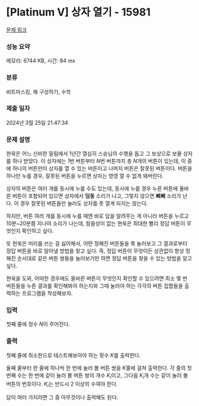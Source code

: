 # [Platinum V] 상자 열기 - 15981 

[문제 링크](https://www.acmicpc.net/problem/15981) 

### 성능 요약

메모리: 6744 KB, 시간: 84 ms

### 분류

비트마스킹, 해 구성하기, 수학

### 제출 일자

2024년 3월 25일 21:47:34

### 문제 설명

<p>현욱은 어느 신비한 밀림에서 1년간 열심히 스승님의 수행을 돕고 그 보상으로 보물 상자를 하나 받았다. 이 상자에는 <em>1</em>번 버튼부터 <em>N</em>번 버튼까지 총 <em>N</em>개의 버튼이 있는데, 이 중에 하나의 버튼만이 상자를 열 수 있는 버튼이고 나머지 버튼은 잘못된 버튼이다. 버튼을 하나만 누를 경우, 잘못된 버튼을 누르면 상자는 영영 열 수 없게 돼버린다.</p>

<p>상자의 버튼은 여러 개를 동시에 누를 수도 있는데, 동시에 누를 경우 누른 버튼에 올바른 버튼이 포함되어 있으면 상자에서 <strong>딩동</strong> 소리가 나고, 그렇지 않으면 <strong>삐삐</strong> 소리가 난다. 이 경우 잘못된 버튼들만 눌러도 상자를 못 열게 되지는 않는다.</p>

<p>하지만, 버튼 여러 개를 동시에 누를 때엔 바로 답을 알려주는 게 아니라 버튼을 누르고 10분~20분쯤 지나야 소리가 나는데, 참을성이 없는 현욱은 최대한 빨리 정답 버튼이 무엇인지 확인하고 싶다.</p>

<p>또 현욱은 머리를 쓰는 걸 싫어해서, 어떤 정해진 버튼들을 쭉 눌러보고 그 결과로부터 정답 버튼을 바로 알아낼 방법을 찾고 싶다. 즉, 정답 버튼이 무엇이든 상관없이 항상 정해진 순서대로 같은 버튼 쌍들을 눌러보기만 하면 정답 버튼을 찾을 수 있는 방법을 알고 싶다.</p>

<p>현욱을 도와, 어떠한 경우에도 올바른 버튼이 무엇인지 확인할 수 있으려면 최소 몇 번 버튼들을 누른 결과를 확인해봐야 하는지와 그때 눌러야 하는 각각의 버튼 집합들을 출력하는 프로그램을 작성해보자.</p>

### 입력 

 <p>첫째 줄에 정수 <em>N</em>이 주어진다.</p>

### 출력 

 <p>첫째 줄에 최소한으로 테스트해보아야 하는 횟수 <em>K</em>를 출력한다.</p>

<p>둘째 줄부터 한 줄에 하나씩 한 번에 눌러 볼 버튼 쌍을 <em>K</em>줄에 걸쳐 출력한다. 각 줄의 첫 번째 수는 한 번에 같이 눌러 볼 버튼 쌍의 개수 <em>K<sub>i</sub></em>이고, 그다음 <em>K<sub>i</sub></em>개 수는 같이 눌러 볼 버튼의 번호이다. <em>K<sub>i</sub></em>는 반드시 2 이상의 수여야 한다.</p>

<p>답이 여러 가지라면 그 중 아무것이나 출력해도 된다.</p>

